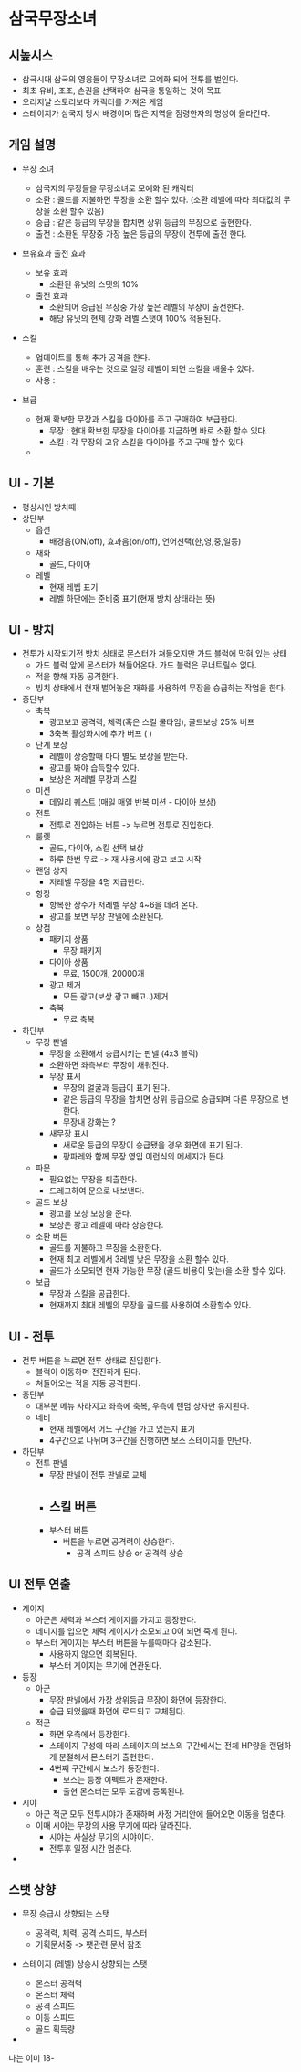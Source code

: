# 삼국무장소녀
## 시높시스
- 삼국시대 삼국의 영웅들이 무장소녀로 모예화 되어 전투를 벌인다.
- 최초 유비, 조조, 손권을 선택하여 삼국을 통일하는 것이 목표
- 오리지날 스토리보다 캐릭터를 가져온 게임
- 스테이지가 삼국지 당시 배경이며 많은 지역을 점령한자의 명성이 올라간다.

## 게임 설명
- 무장 소녀
  - 삼국지의 무장들을 무장소녀로 모예화 된 캐릭터 
  - 소환 : 골드를 지불하면 무장을 소환 할수 있다. (소환 레벨에 따라 최대값의 무장을 소환 할수 있음)
  - 승급 : 같은 등급의 무장을 합치면 상위 등급의 무장으로 출현한다.
  - 출전 : 소환된 무장중 가장 높은 등급의 무장이 전투에 출전 한다.
 
- 보유효과 출전 효과   
  - 보유 효과
    - 소환된 유닛의 스탯의 10%      
  - 출전 효과
    - 소환되어 승급된 무장중 가장 높은 레벨의 무장이 출전한다.
    - 해당 유닛의 현제 강화 레벨 스탯이 100% 적용된다. 
- 스킬
  - 업데이트를 통해 추가 공격을 한다.
  - 훈련 : 스킬을 배우는 것으로 일정 레벨이 되면 스킬을 배울수 있다.
  - 사용 :     

- 보급
  - 현재 확보한 무장과 스킬을 다이아를 주고 구매하여 보급한다.
    - 무장 : 현대 확보한 무장을 다이아를 지금하면 바로 소환 할수 있다.
    - 스킬 : 각 무장의 고유 스킬을 다이아를 주고 구매 할수 있다.  
  - 
## UI - 기본 
- 평상시인 방치때                                                                                                                                                                           
- 상단부
  - 옵션
    - 배경음(ON/off), 효과음(on/off), 언어선택(한,영,중,일등)  
  - 재화
    - 골드, 다이아 
  - 레벨
    - 현재 레벱 표기
    - 레벨 하단에는 준비중 표기(현재 방치 상태라는 뜻)  
## UI - 방치
- 전투가 시작되기전 방치 상태로 몬스터가 쳐들오지만 가드 블럭에 막혀 있는 상태
  - 가드 블럭 앞에 몬스터가 쳐들어온다. 가드 블럭은 무너트릴수 없다.
  - 적을 향해 자동 공격한다. 
  - 빙치 상태에서 현재 벌어놓은 재화를 사용하여 무장을 승급하는 작업을 한다. 
- 중단부
  - 축복
    - 광고보고 공격력, 체력(혹은 스킬 쿨타임), 골드보상 25% 버프
    - 3축복 활성화시에 추가 버프 ( ) 
  - 단계 보상
    - 레벨이 상승할때 마다 별도 보상을 받는다.
    - 광고를 봐야 습득할수 있다.
    - 보상은 저레벨 무장과 스킬   
  - 미션
    - 데일리 퀘스트 (매일 매일 반복 미션 - 다이아 보상)
  - 전투
    - 전투로 진입하는 버튼 -> 누르면 전투로 진입한다. 
  - 룰렛
    - 골드, 다이아, 스킬 선택 보상
    - 하루 한번 무료 -> 재 사용시에 광고 보고 시작   
  - 랜덤 상자
    - 저레벨 무장을 4명 지급한다.
  - 항장
    - 항복한 장수가 저레벨 무장 4~6을 데려 온다.
    - 광고를 보면 무장 판넬에 소환된다.     
  - 상점
    - 패키지 상품
      - 무장 패키지      
    - 다이아 상품
      - 무료, 1500개, 20000개 
    - 광고 제거
      - 모든 광고(보상 광고 빼고..)제거   
    - 축복
      - 무료 축복 
- 하단부
  - 무장 판넬
    - 무장을 소환해서 승급시키는 판넬 (4x3 블럭)
    - 소환하면 좌측부터 무장이 채워진다.
    - 무장 표시
      - 무장의 얼굴과 등급이 표기 된다.
      - 같은 등급의 무장을 합치면 상위 등급으로 승급되며 다른 무장으로 변한다.
      - 무장내 강화는 ?
    - 새무장 표시
      - 새로운 등급의 무장이 승급됐을 경우 화면에 표기 된다.
      - 팡파레와 함께 무장 영입 이런식의 메세지가 뜬다.  
  - 파문
    - 필요없는 무장을 퇴출한다.
    - 드레그하여 문으로 내보낸다.
  - 골드 보상
    - 광고를 보상 보상을 준다.
    - 보상은 광고 레벨에 따라 상승한다.
  - 소환 버튼
    - 골드를 지불하고 무장을 소환한다.
    - 현재 최고 레벨에서 3레벨 낮은 무장을 소환 할수 있다.
    - 골드가 소모되면 현재 가능한 무장 (골드 비용이 맞는)을 소환 할수 있다.
  - 보급
    - 무장과 스킬을 공급한다.
    - 현재까지 최대 레벨의 무장을 골드를 사용하여 소환할수 있다.              
## UI - 전투
- 전투 버튼을 누르면 전투 상태로 진입한다.
  - 블럭이 이동하며 전진하게 된다.
  - 쳐들어오는 적을 자동 공격한다. 
- 중단부
  - 대부분 메뉴 사라지고 좌측에 축복, 우측에 랜덤 상자만 유지된다.
  - 네비
    - 현재 레벨에서 어느 구간을 가고 있는지 표기
    - 4구간으로 나뉘며 3구간을 진행하면 보스 스테이지를 만난다.
- 하단부
  - 전투 판넬
    - 무장 판넬이 전투 판넬로 교체
    - 스킬 버튼
      - 
    - 부스터 버튼
      - 버튼을 누르면 공격력이 상승한다.
        - 공격 스피드 상승 or 공격력 상승   
## UI 전투 연출
- 게이지
  - 아군은 체력과 부스터 게이지를 가지고 등장한다.
  - 데미지를 입으면 체력 게이지가 소모되고 0이 되면 죽게 된다.
  - 부스터 게이지는 부스터 버튼을 누를때마다 감소된다.
    - 사용하지 않으면 회복된다.
    - 부스터 게이지는 무기에 연관된다.   
- 등장
  - 아군
    - 무장 판넬에서 가장 상위등급 무장이 화면에 등장한다.
    - 승급 되었을때 화면에 로드되고 교체된다.  
  - 적군
    - 화면 우측에서 등장한다.
    - 스테이지 구성에 따라 스테이지의 보스외 구간에서는 전체 HP량을 랜덤하게 분절해서 몬스터가 출현한다.
    - 4번째 구간에서 보스가 등장한다.
      - 보스는 등장 이펙트가 존재한다.
      - 출현 몬스터는 모두 도감에 등록된다. 
- 시야
  - 아군 적군 모두 전투시야가 존재하며 사정 거리안에 들어오면 이동을 멈춘다.
  - 이때 시야는 무장의 사용 무기에 따라 달라진다.
    - 시야는 사실상 무기의 시야이다.
    - 전투후 일정 시간 멈춘다.      
- 


## 스탯 상향
- 무장 승급시 상향되는 스탯
  - 공격력, 체력, 공격 스피드, 부스터
  - 기획문서중 -> 팻관련 문서 참조

- 스테이지 (레벨) 상승시 상향되는 스탯
  - 몬스터 공격력
  - 몬스터 체력
  - 공격 스피드
  - 이동 스피드
  - 골드 획득량
-     










나는 이미 18-











